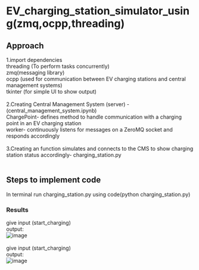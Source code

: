 # EV_charging_station_simulator_using(zmq,ocpp,threading)

## Approach
1.import dependencies <br />
  threading (To perform tasks concurrently) <br />
  zmq(messaging library) <br />
  ocpp (used for communication between EV charging stations and central management systems) <br />
  tkinter (for simple UI to show output) <br />
  <br />
2.Creating Central Management System (server) - (central_management_system.ipynb) <br />
  ChargePoint- defines method to handle communication with a charging point in an EV charging station <br />
  worker- continuously listens for messages on a ZeroMQ socket and responds accordingly <br />
<br />
3.Creating an function simulates and connects to the CMS to show charging station status accordingly- charging_station.py <br />
<br />
## Steps to implement code
In terminal run charging_station.py using code(python charging_station.py) <br />

### Results
give input (start_charging) <br />
output: <br />
![image](https://github.com/antonynishioj/EV_charging_station_simulator_using-zmq-ocpp-threading-/assets/157102286/d16c7dcd-f627-430c-9471-dbeb7d9f2da7)
<br />
<br />
give input (start_charging) <br />
output: <br />
![image](https://github.com/antonynishioj/EV_charging_station_simulator_using-zmq-ocpp-threading-/assets/157102286/ba239d27-1524-4516-a21d-168235bcbb20)
